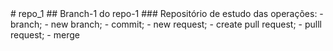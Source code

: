 <!DOCTYPE html>
<html lang="en">
<head>
    <meta charset="UTF-8">
    <meta http-equiv="X-UA-Compatible" content="IE=edge">
    <meta name="viewport" content="width=device-width, initial-scale=1.0">
    <title></title>
</head>
<body>
    
</body>
</html>
# repo_1 <!--(TÍTULO 1 em markdow)-->
## Branch-1 do repo-1 <!--(TÍTULO 2)-->
### Repositório de estudo das operações: <!--(TÍTULO 3)-->
- branch;
- new branch;
- commit;
- new request;
- create pull request;
- pulll request;
- merge
